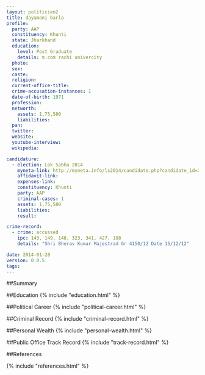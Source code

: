 ```yaml
---
layout: politician2
title: dayamani barla
profile: 
  party: AAP
  constituency: Khunti
  state: Jharkhand
  education: 
    level: Post Graduate
    details: m.com rachi univercity
  photo: 
  sex: 
  caste: 
  religion: 
  current-office-title: 
  crime-accusation-instances: 1
  date-of-birth: 1971
  profession: 
  networth: 
    assets: 1,75,500
    liabilities: 
  pan: 
  twitter: 
  website: 
  youtube-interview: 
  wikipedia: 

candidature: 
  - election: Lok Sabha 2014
    myneta-link: http://myneta.info/ls2014/candidate.php?candidate_id=2869
    affidavit-link: 
    expenses-link: 
    constituency: Khunti 
    party: AAP
    criminal-cases: 1
    assets: 1,75,500
    liabilities: 
    result:  

crime-record: 
  - crime: accussed
    ipc: 143, 149, 148, 323, 341, 427, 188
    details: "Shri Bherav Kumar Majestrad Gr 4150/12 Date 15/12/12" 

date: 2014-01-28
version: 0.0.5
tags: 
---
```

##Summary


##Education
{% include "education.html" %}


##Political Career
{% include "political-career.html" %}


##Criminal Record
{% include "criminal-record.html" %}


##Personal Wealth
{% include "personal-wealth.html" %}


##Public Office Track Record
{% include "track-record.html" %}


##References


{% include "references.html" %}